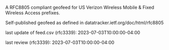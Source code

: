 

A RFC8805 compliant geofeed for US Verizon Wireless Mobile & Fixed Wireless Access prefixes.

Self-published geofeed as defined in datatracker.ietf.org/doc/html/rfc8805

last update of feed.csv (rfc3339): 2023-07-03T10:00:00-04:00

last review (rfc3339): 2023-07-03T10:00:00-04:00

